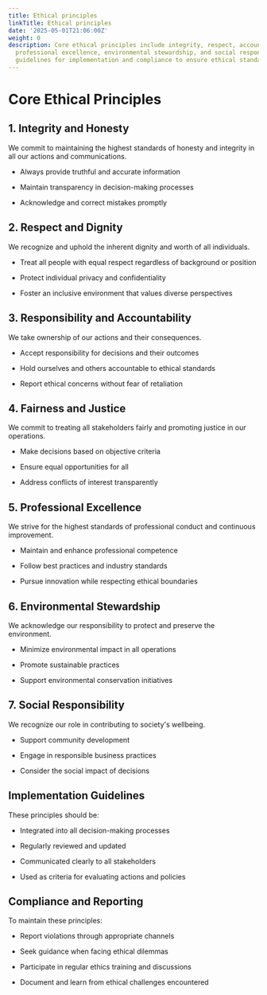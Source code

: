 ```yaml
---
title: Ethical principles
linkTitle: Ethical principles
date: '2025-05-01T21:06:00Z'
weight: 0
description: Core ethical principles include integrity, respect, accountability, fairness,
  professional excellence, environmental stewardship, and social responsibility, with
  guidelines for implementation and compliance to ensure ethical standards are upheld.
---
```



# Core Ethical Principles

## 1. Integrity and Honesty

We commit to maintaining the highest standards of honesty and integrity in all our actions and communications.

- Always provide truthful and accurate information

- Maintain transparency in decision-making processes

- Acknowledge and correct mistakes promptly

## 2. Respect and Dignity

We recognize and uphold the inherent dignity and worth of all individuals.

- Treat all people with equal respect regardless of background or position

- Protect individual privacy and confidentiality

- Foster an inclusive environment that values diverse perspectives

## 3. Responsibility and Accountability

We take ownership of our actions and their consequences.

- Accept responsibility for decisions and their outcomes

- Hold ourselves and others accountable to ethical standards

- Report ethical concerns without fear of retaliation

## 4. Fairness and Justice

We commit to treating all stakeholders fairly and promoting justice in our operations.

- Make decisions based on objective criteria

- Ensure equal opportunities for all

- Address conflicts of interest transparently

## 5. Professional Excellence

We strive for the highest standards of professional conduct and continuous improvement.

- Maintain and enhance professional competence

- Follow best practices and industry standards

- Pursue innovation while respecting ethical boundaries

## 6. Environmental Stewardship

We acknowledge our responsibility to protect and preserve the environment.

- Minimize environmental impact in all operations

- Promote sustainable practices

- Support environmental conservation initiatives

## 7. Social Responsibility

We recognize our role in contributing to society's wellbeing.

- Support community development

- Engage in responsible business practices

- Consider the social impact of decisions

## Implementation Guidelines

These principles should be:

- Integrated into all decision-making processes

- Regularly reviewed and updated

- Communicated clearly to all stakeholders

- Used as criteria for evaluating actions and policies

## Compliance and Reporting

To maintain these principles:

- Report violations through appropriate channels

- Seek guidance when facing ethical dilemmas

- Participate in regular ethics training and discussions

- Document and learn from ethical challenges encountered